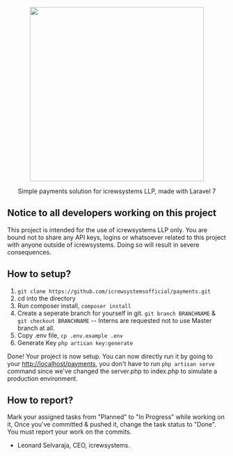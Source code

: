 <p align="center"><img src="https://icrewsystems.com/icrewsystems_mascot.gif" width="400"></p>

<p align="center">
    Simple payments solution for icrewsystems LLP, made with Laravel 7
</p>

## Notice to all developers working on this project
This project is intended for the use of icrewsystems LLP only. You are bound not to share any API keys, logins or whatsoever related to this project with anyone outside of icrewsystems. Doing so will result in severe consequences. 

## How to setup?
1. ```git clone https://github.com/icrewsystemsofficial/payments.git```
2. cd into the directory
3. Run composer install, ```composer install```
4. Create a seperate branch for yourself in git. ```git branch BRANCHNAME``` & ```git checkout BRANCHNAME``` -- Interns are requested not to use Master branch at all. 
5. Copy .env file, ```cp .env.example .env```
6. Generate Key ```php artisan key:generate```

Done! Your project is now setup. You can now directly run it by going to your [http://localhost/payments](http://localhost/payments), you don't have to run ```php artisan serve``` command since we've changed the server.php to index.php to simulate a production environment. 

## How to report?
Mark your assigned tasks from "Planned" to "In Progress" while working on it, Once you've committed & pushed it, change the task status to "Done". You must report your work on the commits.

- Leonard Selvaraja, 
CEO, icrewsystems.
